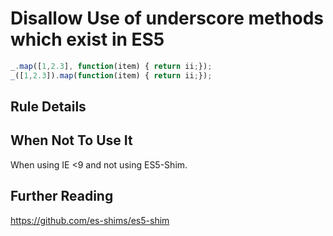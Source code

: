 # Disallow Use of underscore methods which exist in ES5


```js
_.map([1,2.3], function(item) { return ii;});
_([1,2.3]).map(function(item) { return ii;});
```

## Rule Details

## When Not To Use It

When using IE <9 and not using ES5-Shim.

## Further Reading

https://github.com/es-shims/es5-shim
